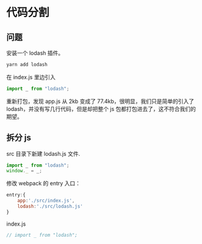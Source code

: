 # 代码分割

## 问题

安装一个 lodash 插件。

```sh
yarn add lodash
```

在 index.js 里边引入

```js
import _ from "lodash";
```

重新打包，发现 app.js 从 2kb 变成了 77.4kb，很明显，我们只是简单的引入了 lodash，并没有写几行代码，但是却把整个 js 包都打包进去了，这不符合我们的期望。

## 拆分 js

src 目录下新建 lodash.js 文件.

```js
import _ from "lodash";
window._ = _;
```

修改 webpack 的 entry 入口：

```js
entry:{
    app:'./src/index.js',
    lodash:'./src/lodash.js'
}
```

index.js

```js
// import _ from "lodash";
```
